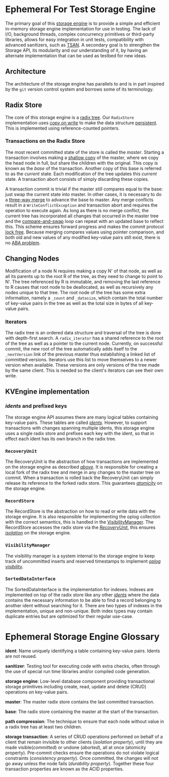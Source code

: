 # Ephemeral For Test Storage Engine

The primary goal of this [storage engine](#ephemeral-storage-engine-glossary) is to provide a simple
and efficient in-memory storage engine implementation for use in testing. The lack of I/O,
background threads, complex concurrency primitives or third-party libraries, allows for easy
integration in unit tests, compatibility with advanced sanitizers, such as
[TSAN](https://clang.llvm.org/docs/ThreadSanitizer.html). A secondary goal is to strengthen the
Storage API, its modularity and our understanding of it, by having an alternate implementation that
can be used as testbed for new ideas.

## Architecture

The architecture of the storage engine has parallels to and is in part inspired by the `git` version
control system and borrows some of its terminology.

## Radix Store

The core of this storage engine is a [radix tree](https://en.wikipedia.org/wiki/Radix_tree). Our
`RadixStore` implementation uses [copy on write](https://en.wikipedia.org/wiki/Copy-on-write) to
make the data structure [persistent](https://en.wikipedia.org/wiki/Persistent_data_structure). This
is implemented using reference-counted pointers.

### Transactions on the Radix Store

The most recent committed state of the store is called the _master_. Starting a transaction involves
making a [shallow copy](https://en.wikipedia.org/wiki/Object_copying#Shallow_copy) of the master,
where we copy the head node in full, but share the children with the original. This copy is known as
the _base_ of the transaction. Another copy of this base is referred to as the _current_ state. Each
modification of the tree updates this _current_ state. A transaction abort consists of simply
discarding these copies.

A transaction commit is trivial if the master still compares equal to the base: just swap the
current state into master. In other cases, it is necessary to do a [three-way
merge](https://en.wikipedia.org/wiki/Merge_(version_control)#Three-way_merge) to advance the base to
master. Any merge conflicts result in a `WriteConflictException` and transaction abort and requires
the operation to execute again. As long as there is no merge conflict, the current tree has
incorporated all changes that occurred in the master tree and the
[compare-and-swap](https://en.wikipedia.org/wiki/Compare-and-swap) loop can repeat with an updated
base to reflect this. This scheme ensures forward progress and makes the commit protocol [lock
free](https://en.wikipedia.org/wiki/Non-blocking_algorithm#Lock-freedom). Because merging compares
values using pointer comparison, and both old and new values of any modified key-value pairs still
exist, there is no [ABA problem](https://en.wikipedia.org/wiki/Compare-and-swap#ABA_problem).

## Changing Nodes

Modification of a node N requires making a copy N' of that node, as well as all its parents up
to the root R of the tree, as they need to change to point to N'. The tree referenced by R is
immutable, and removing the last reference to R causes that root node to be deallocated, as well
as recursively any nodes unique to that tree. The root node of the tree has some extra information,
namely a `_count` and `_datasize`, which contain the total number of key-value pairs in the tree as
well as the total size in bytes of all key-value pairs.

### Iterators

The radix tree is an ordered data structure and traversal of the tree is done with depth-first
search. A `radix_iterator` has a shared reference to the root of the tree as well as a pointer
to the current node. Currently, on successful commit, the new root of the tree automatically adds
itself to the `_nextVersion` link of the previous master thus establishing a linked list of
committed versions. Iterators use this list to move themselves to a newer version when available.
These versions are only versions of the tree made by the same client. This is needed so the client's
iterators can see their own write.


## KVEngine implementation

### _idents_ and prefixed keys

The storage engine API assumes there are many logical tables containing key-value pairs. These
tables are called [_idents_](#ephemeral-storage-engine-glossary). However, to support transactions
with changes spanning multiple idents, this storage engine uses a single radix store and prefixes
each key with the ident, so that in effect each ident has its own branch in the radix tree.

### `RecoveryUnit`

The RecoveryUnit is the abstraction of how transactions are implemented on the storage engine as
described [_above_](#transactions-on-the-radix-store). It is responsible for creating a local fork
of the radix tree and merge in any changes to the master tree on commit. When a transaction is
rolled back the RecoveryUnit can simply release its reference to the forked radix store. This
guarantees
[_atomicity_](https://github.com/mongodb/mongo/blob/master/src/mongo/db/storage/README.md#atomicity)
on the storage engine. 

### `RecordStore`

The RecordStore is the abstraction on how to read or write data with the storage engine. It is also
responsible for implementing the oplog collection with the correct semantics, this is handled in the
[VisibilityManager](#visibilitymanager). The RecordStore accesses the radix store via the
[_RecoveryUnit_](#recoveryunit), this ensures
[_isolation_](https://github.com/mongodb/mongo/blob/master/src/mongo/db/storage/README.md#isolation)
on the storage engine.

### `VisibilityManager`

The visibility manager is a system internal to the storage engine to keep track of uncommitted
inserts and reserved timestamps to implement [_oplog
visibility_](https://github.com/mongodb/mongo/blob/master/src/mongo/db/catalog/README.md#oplog-visibility).

### `SortedDataInterface`

The SortedDataInterface is the implementation for indexes. Indexes are implemented on top of the
radix store like any other [_idents_](#ephemeral-storage-engine-glossary) where the data contains
the necessary information to be able to find a record belonging to another ident without searching
for it. There are two types of indexes in the implementation, unique and non-unique. Both index
types may contain duplicate entries but are optimized for their regular use-case.

# Ephemeral Storage Engine Glossary

**ident**: Name uniquely identifying a table containing key-value pairs. Idents are not reused.

**sanitizer**: Testing tool for executing code with extra checks, often through the use of special
run time libraries and/or compiled code generation.

**storage engine**: Low-level database component providing transactional storage primitives
including create, read, update and delete (CRUD) operations on key-value pairs.

**master**: The master radix store contains the last committed transaction.

**base**: The radix store containing the master at the start of the transaction.

**path compression**: The technique to ensure that each node without value in a radix tree has at
least two children.

**storage transaction**: A series of CRUD operations performed on behalf of a client that remain
invisible to other clients (_isolation property_), until they are made visible(_committed_) or
undone (_aborted_), all at once (atomicity property).  Pre-commit checks ensure the operations do
not violate logical constraints (_consistency property_). Once committed, the changes will not go
away unless the node fails (_durability property_). Together these four transaction properties are
known as the ACID properties.

